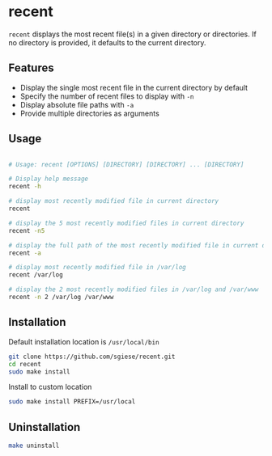 # recent

`recent` displays the most recent file(s) in a given directory or directories. If no directory is provided, it defaults to the current directory.

## Features

- Display the single most recent file in the current directory by default
- Specify the number of recent files to display with `-n`
- Display absolute file paths with `-a`
- Provide multiple directories as arguments

## Usage

```bash

# Usage: recent [OPTIONS] [DIRECTORY] [DIRECTORY] ... [DIRECTORY]

# Display help message
recent -h

# display most recently modified file in current directory
recent

# display the 5 most recently modified files in current directory
recent -n5

# display the full path of the most recently modified file in current directory
recent -a

# display most recently modified file in /var/log
recent /var/log

# display the 2 most recently modified files in /var/log and /var/www
recent -n 2 /var/log /var/www
```

## Installation

Default installation location is `/usr/local/bin`

```bash
git clone https://github.com/sgiese/recent.git
cd recent
sudo make install
```

Install to custom location

```bash
sudo make install PREFIX=/usr/local
```

## Uninstallation

```bash
make uninstall
```